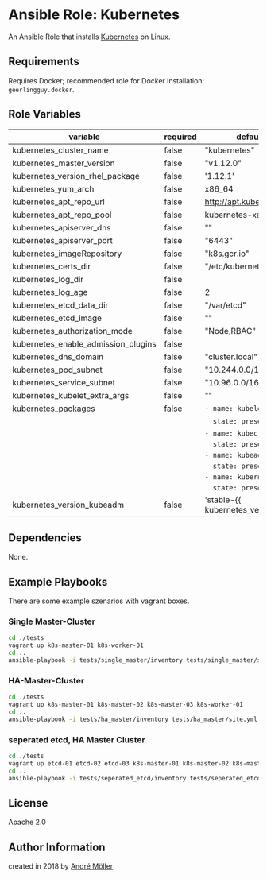 # Ansible Role: Kubernetes

An Ansible Role that installs [Kubernetes](https://kubernetes.io) on Linux.

## Requirements

Requires Docker; recommended role for Docker installation: `geerlingguy.docker`.

## Role Variables

| variable | required | default | describtion |
| --- | --- | --- | --- |
| kubernetes_cluster_name | false | "kubernetes" | kubernetes cluster name |
| kubernetes_master_version | false | "v1.12.0" | This is the version of the kubernetes master components |
| kubernetes_version_rhel_package | false | '1.12.1' | only redhat, version of kubectl,kubeadm,kubelet |
| kubernetes_yum_arch | false | x86_64 | only redhat |
| kubernetes_apt_repo_url | false | http://apt.kubernetes.io/ | only debian, kubernetes repository |
| kubernetes_apt_repo_pool | false | kubernetes-xenial | only debian, kubernetes repository pool |
| kubernetes_apiserver_dns | false | "" | dns-name for kubernetes apiserver |
| kubernetes_apiserver_port | false | "6443" | port of kubernetes apiserver |
| kubernetes_imageRepository | false | "k8s.gcr.io" | docker registry for kubernetes master components |
| kubernetes_certs_dir | false | "/etc/kubernetes/pki" | certs folder |
| kubernetes_log_dir | false | | "/var/log/kubernetes/audit" | log folder |
| kubernetes_log_age | false | 2 | max age of logfiles |
| kubernetes_etcd_data_dir | false | "/var/etcd" | folder for etcd data |
| kubernetes_etcd_image | false | "" | image name for own etcd-container |
| kubernetes_authorization_mode | false | "Node,RBAC" | kubernetes authorization mode |
| kubernetes_enable_admission_plugins | false | | "Initializers,NamespaceLifecycle,LimitRanger,ServiceAccount,DefaultStorageClass,DefaultTolerationSeconds,NodeRestriction,MutatingAdmissionWebhook,ValidatingAdmissionWebhook,ResourceQuota" | kubernetes enabled admission plugins |
| kubernetes_dns_domain | false | "cluster.local" | internal dns domain in kubernetes cluster |
| kubernetes_pod_subnet | false | "10.244.0.0/16" | ipv4 subnet for pods, must be a cidr |
| kubernetes_service_subnet | false | "10.96.0.0/16" | ipv4 subnet vor service, must be a cidr |
| kubernetes_kubelet_extra_args | false | "" | extra arguments for the kubelet daemon |
| kubernetes_packages| false | `- name: kubelet` | the name of the kubernetes packages, |
| | |  `  state: present` | where isntalled from package-manager |
| | |  `- name: kubectl` | |
| | |  `  state: present` | |
| | |  `- name: kubeadm` | |
| | |  `  state: present` | |
| | |  `- name: kubernetes-cni` | |
| | |  `  state: present` | |
kubernetes_version_kubeadm | false | 'stable-{{ kubernetes_version }}' | version of kubeadm |

## Dependencies

None.

## Example Playbooks

There are some example szenarios with vagrant boxes.

### Single Master-Cluster

```bash
cd ./tests
vagrant up k8s-master-01 k8s-worker-01
cd ..
ansible-playbook -i tests/single_master/inventory tests/single_master/site.yml
```

### HA-Master-Cluster

```bash
cd ./tests
vagrant up k8s-master-01 k8s-master-02 k8s-master-03 k8s-worker-01
cd ..
ansible-playbook -i tests/ha_master/inventory tests/ha_master/site.yml
```

### seperated etcd, HA Master Cluster

```bash
cd ./tests
vagrant up etcd-01 etcd-02 etcd-03 k8s-master-01 k8s-master-02 k8s-master-03 k8s-worker-01
cd ..
ansible-playbook -i tests/seperated_etcd/inventory tests/seperated_etcd/site.yml
```

## License

Apache 2.0

## Author Information

created in 2018 by [André Möller](http://www.andre-moeller.eu/)
